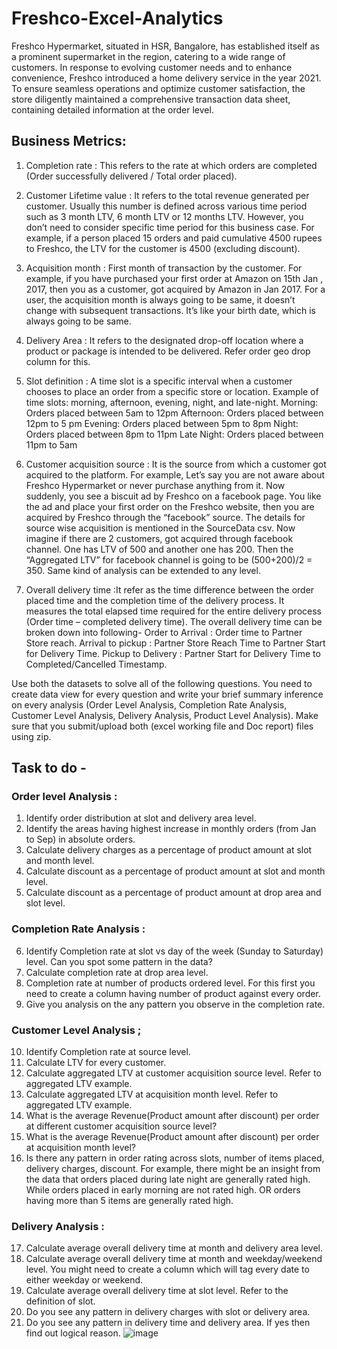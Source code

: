 # Freshco-Excel-Analytics

 Freshco Hypermarket, situated in HSR, Bangalore, has established itself as a prominent supermarket in the region, catering to a wide range of customers. In response to evolving customer needs and to enhance convenience, Freshco introduced a home delivery service in the year 2021. To ensure seamless operations and optimize customer satisfaction, the store diligently maintained a comprehensive transaction data sheet, containing detailed information at the order level.

 ## Business Metrics: 
1) Completion rate : This refers to the rate at which orders are completed (Order successfully delivered / Total order placed).

2) Customer Lifetime value : It refers to the total revenue generated per customer. Usually this number is defined across various time period such as 3 month LTV, 6 month LTV or 12 months LTV. However, you don’t need to consider specific time period for this business case. For example, if a person placed 15 orders and paid cumulative 4500 rupees to Freshco, the LTV for the customer is 4500 (excluding discount).

3) Acquisition month : First month of transaction by the customer. For example, if you have purchased your first order at Amazon on 15th Jan , 2017, then you as a customer, got acquired by Amazon in Jan 2017. For a user, the acquisition month is always going to be same, it doesn’t change with subsequent transactions. It’s like your birth date, which is always going to be same.

4) Delivery Area : It refers to the designated drop-off location where a product or package is intended to be delivered. Refer order geo drop column for this.

5) Slot definition : A time slot is a specific interval when a customer chooses to place an order from a specific store or location. Example of time slots: morning, afternoon, evening, night, and late-night. 
Morning: Orders placed between 5am to 12pm 
Afternoon: Orders placed between 12pm to 5 pm 
Evening: Orders placed between 5pm to 8pm
Night: Orders placed between 8pm to 11pm
Late Night: Orders placed between 11pm to 5am

6) Customer acquisition source : It is the source from which a customer got acquired to the platform.
For example, Let’s say you are not aware about Freshco Hypermarket or never purchase anything from it. Now suddenly,  you see a biscuit ad by Freshco on a facebook page. You like the ad and place your first order on the Freshco website, then you are acquired by Freshco through the “facebook” source. The details for source wise acquisition is mentioned in the SourceData csv. 
Now imagine if there are 2 customers, got acquired through facebook channel. One has LTV of 500 and another one has 200. Then the “Aggregated LTV” for facebook channel is going to be (500+200)/2 = 350. Same kind of analysis can be extended to any level.

7) Overall delivery time :It refer as the time difference between the order placed time and the completion time of the delivery process. It measures the total elapsed time required for the entire delivery process (Order time – completed delivery time).
The overall delivery time can be broken down into following-
Order to  Arrival : Order time to Partner Store reach.
Arrival to pickup : Partner Store Reach Time to Partner Start for Delivery Time.
Pickup to Delivery : Partner Start for Delivery Time to Completed/Cancelled Timestamp.

Use both the datasets to solve all of the following questions. You need to create data view for every question and write your brief summary inference on every analysis (Order Level Analysis, Completion Rate Analysis, Customer Level Analysis, Delivery Analysis, Product Level Analysis).
Make sure that you submit/upload both (excel working file and Doc report) files using zip. 

## Task to do - 
### Order level Analysis :

1.    Identify order distribution at slot and delivery area level.
2.    Identify the areas having highest increase in monthly orders (from Jan to Sep) in absolute orders.
3.    Calculate delivery charges as a percentage of product amount at slot and month level.
4.    Calculate discount as a percentage of product amount at slot and month level.
5.    Calculate discount as a percentage of product amount at drop area and slot level.

### Completion Rate Analysis :

6.    Identify Completion rate at slot vs day of the week (Sunday to Saturday) level. Can you spot some pattern in the data?
7.    Calculate completion rate at drop area level.
8.    Completion rate at number of products ordered level. For this first you need to create a column having number of product against every order.
9.    Give you analysis on the any pattern you observe in the completion rate.

### Customer Level Analysis ;

10.    Identify Completion rate at source level.
11.    Calculate LTV for every customer.
12.    Calculate aggregated LTV at customer acquisition source level. Refer to aggregated LTV example.
13.    Calculate aggregated  LTV at acquisition month level. Refer to aggregated LTV example.
14.    What is the average Revenue(Product amount after discount) per order at different customer acquisition source level?
15.    What is the average Revenue(Product amount after discount) per order at acquisition month level?
16.    Is there any pattern in order rating across slots, number of items placed, delivery charges, discount. For example, there might be an insight from the data that orders placed during late night are generally rated high. While orders placed in early morning are not rated high. OR orders having more than 5 items are generally rated high. 

### Delivery Analysis :

17.    Calculate average overall delivery time at month and delivery area level.
18.    Calculate average overall delivery time at month and weekday/weekend level. You might need to create a column which will tag every date to either weekday or weekend.
19.    Calculate average overall delivery time at slot level. Refer to the definition of slot.
20.    Do you see any pattern in delivery charges with slot or delivery area.
21.    Do you see any pattern in delivery time and delivery area. If yes then find out logical reason.
![image](https://github.com/Jhill-Rj/Freshco-Excel-Analytics/assets/169805508/10a04b7a-5268-4ecb-9213-8cf0eb7c659f)
